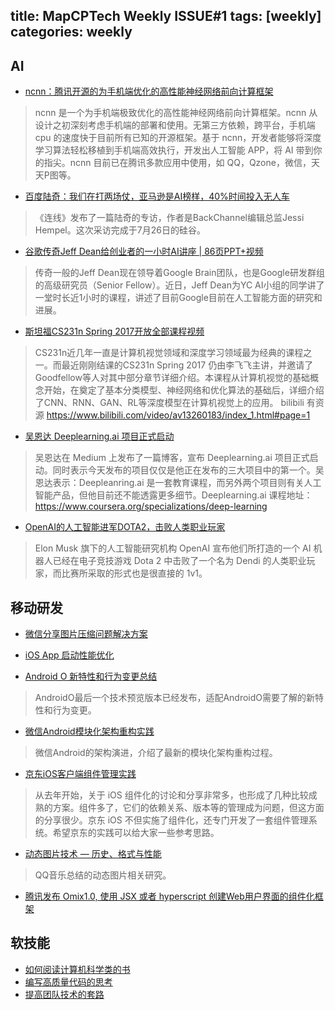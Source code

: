title: MapCPTech Weekly ISSUE#1
tags: [weekly]
categories: weekly
---

## AI

- [ncnn：腾讯开源的为手机端优化的高性能神经网络前向计算框架](https://github.com/Tencent/ncnn)
> ncnn 是一个为手机端极致优化的高性能神经网络前向计算框架。ncnn 从设计之初深刻考虑手机端的部署和使用。无第三方依赖，跨平台，手机端 cpu 的速度快于目前所有已知的开源框架。基于 ncnn，开发者能够将深度学习算法轻松移植到手机端高效执行，开发出人工智能 APP，将 AI 带到你的指尖。ncnn 目前已在腾讯多款应用中使用，如 QQ，Qzone，微信，天天P图等。

- [百度陆奇：我们在打两场仗，亚马逊是AI榜样，40%时间投入无人车](https://mp.weixin.qq.com/s/bqo1ltJLgPoNguhQweJVPA)
>《连线》发布了一篇陆奇的专访，作者是BackChannel编辑总监Jessi Hempel。这次采访完成于7月26日的硅谷。

- [谷歌传奇Jeff Dean给创业者的一小时AI讲座 | 86页PPT+视频](https://mp.weixin.qq.com/s?__biz=MzIzNjc1NzUzMw==&mid=2247487807&idx=1&sn=8ac157c0823230e380a23d38e87cad72&chksm=e8d3a64ddfa42f5bc3e7f3accdd598bf67f7622fe170caf325df8fe14542b59caf4e33952e48&mpshare=1&scene=1&srcid=0808JlrivRK7NjqEnyctihNY#rd)
>传奇一般的Jeff Dean现在领导着Google Brain团队，也是Google研发群组的高级研究员（Senior Fellow）。近日，Jeff Dean为YC AI小组的同学讲了一堂时长近1小时的课程，讲述了目前Google目前在人工智能方面的研究和进展。

- [斯坦福CS231n Spring 2017开放全部课程视频](https://mp.weixin.qq.com/s/JgnlWrm41PbaJhTrZhnNjw)
> CS231n近几年一直是计算机视觉领域和深度学习领域最为经典的课程之一。而最近刚刚结课的CS231n Spring 2017 仍由李飞飞主讲，并邀请了Goodfellow等人对其中部分章节详细介绍。本课程从计算机视觉的基础概念开始，在奠定了基本分类模型、神经网络和优化算法的基础后，详细介绍了CNN、RNN、GAN、RL等深度模型在计算机视觉上的应用。
>bilibili 有资源 https://www.bilibili.com/video/av13260183/index_1.html#page=1

- [吴恩达 Deeplearning.ai 项目正式启动](https://mp.weixin.qq.com/s/u18f-REBKzPbyyWnQAZgbw)
> 吴恩达在 Medium 上发布了一篇博客，宣布 Deeplearning.ai 项目正式启动。同时表示今天发布的项目仅仅是他正在发布的三大项目中的第一个。吴恩达表示：Deepleanring.ai 是一套教育课程，而另外两个项目则有关人工智能产品，但他目前还不能透露更多细节。Deeplearning.ai 课程地址：https://www.coursera.org/specializations/deep-learning

- [OpenAI的人工智能进军DOTA2，击败人类职业玩家](https://mp.weixin.qq.com/s?__biz=MzI5NTIxNTg0OA%3D%3D&mid=2247486518&idx=1&sn=9799b1ba8262c4862e598d9d384c495d#wechat_redirect)
> Elon Musk 旗下的人工智能研究机构 OpenAI 宣布他们所打造的一个 AI 机器人已经在电子竞技游戏 Dota 2 中击败了一个名为 Dendi 的人类职业玩家，而比赛所采取的形式也是很直接的 1v1。

## 移动研发

- [微信分享图片压缩问题解决方案](https://mp.weixin.qq.com/s?__biz=MzI2NzI4MTEwNA==&mid=2247484423&idx=1&sn=bd282cbc6d28ff8a19dfb8ac7e2a350c)

- [iOS App 启动性能优化](https://mp.weixin.qq.com/s/Kf3EbDIUuf0aWVT-UCEmbA)

- [Android O 新特性和行为变更总结](https://mp.weixin.qq.com/s/6aSzqFwMi5yQUNR4_kVKIw)
>AndroidO最后一个技术预览版本已经发布，适配AndroidO需要了解的新特性和行为变更。

- [微信Android模块化架构重构实践](https://mp.weixin.qq.com/s/mkhCzeoLdev5TyO6DqHEdw)
>微信Android的架构演进，介绍了最新的模块化架构重构过程。

- [京东iOS客户端组件管理实践](https://mp.weixin.qq.com/s/AzbK8oynTVnsawlg5iT0bg)
> 从去年开始，关于 iOS 组件化的讨论和分享非常多，也形成了几种比较成熟的方案。组件多了，它们的依赖关系、版本等的管理成为问题，但这方面的分享很少。京东 iOS 不但实施了组件化，还专门开发了一套组件管理系统。希望京东的实践可以给大家一些参考思路。

- [动态图片技术 — 历史、格式与性能](https://mp.weixin.qq.com/s/nl8SXjEycRTMfa2aMzmxSg)
> QQ音乐总结的动态图片相关研究。

- [腾讯发布 Omix1.0, 使用 JSX 或者 hyperscript 创建Web用户界面的组件化框架](https://github.com/AlloyTeam/omix)

## 软技能

- [如何阅读计算机科学类的书](http://joshuais.me/how-to-read-technology-book/)
- [编写高质量代码的思考](http://blog.xiaohansong.com/2017/08/09/high-quality-code)
- [提高团队技术的套路](https://mp.weixin.qq.com/s?__biz=MzIyNjE0MzU1OQ==&mid=2650101232&idx=1&sn=feaae7a1ff2438b3eea8818a306bd35c)



